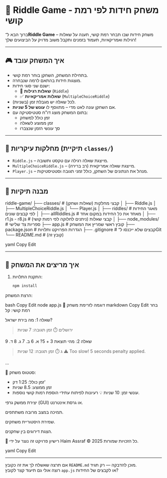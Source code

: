 # 🧠 Riddle Game - משחק חידות לפי רמת קושי

ברוך הבא ל־**Riddle Game** – משחק חידות שבו תבחר רמת קושי, תענה על שאלות רגילות ואמריקאיות, תעמוד בזמנים ותקבל משוב מדויק על הביצועים שלך!

---

## 🎮 איך המשחק עובד

- בתחילת המשחק, השחקן בוחר רמת קושי.
- מוצגות חידות בהתאם לרמה שנבחרה.
- ישנם שני סוגי חידות:
  - 📝 **שאלות רגילות** (`Riddle`)
  - ✅ **שאלות אמריקאיות** (`MultipleChoiceRiddle`)
- לכל שאלה יש מגבלת זמן (בשניות).
- אם השחקן עונה לאט מדי – מתווסף לו **עונש של 5 שניות**.
- בתום המשחק מוצג דו"ח סטטיסטיקה עם:
  - זמן כולל למשחק
  - זמן ממוצע לשאלה
  - סך עונשי הזמן שנצברו

---

## 🧠 מחלקות עיקריות (תיקיית `classes/`)

- `Riddle.js` – מייצגת שאלה רגילה עם טקסט ותשובה.
- `MultipleChoiceRiddle.js` – מייצגת שאלה אמריקאית (רב ברירה).
- `Player.js` – מנהל את הנתונים של השחקן, כולל זמני תגובה וסטטיסטיקות.

---

## 📁 מבנה תיקיות

riddle-game/
├── classes/ # קבצי מחלקות (שאלות ושחקן)
│ ├── Riddle.js
│ ├── MultipleChoiceRiddle.js
│ └── Player.js
│
├── riddles/ # מאגר החידות לפי קבצים שונים
│ ├── allRiddles.js # מאחד את כל החידות במקום אחד
│ ├── r1.js - r8.js # קבצי שאלות (ניתנים לחלוקה לפי רמות קושי)
│
├── node_modules/ # ספריות צד שלישי
├── app.js # קובץ ראשי שמריץ את המשחק
├── package.json # הגדרות הפרויקט ותלויות
├── .gitignore # קבצים שלא ייכנסו ל־Git
└── README.md # (קובץ זה)

yaml
Copy
Edit

---

## 🚀 איך מריצים את המשחק

1. התקנת התלויות:
   ```bash
   npm install
הרצת המשחק:

bash
Copy
Edit
node app.js
🧪 דוגמה לזרימת משחק
markdown
Copy
Edit
בחר רמת קושי: קל

שאלה 1:
מה בירת ישראל?
> ירושלים
⏱️ זמן תגובה: 7 שניות

שאלה 2:
מהי תוצאת 3 + 5?
א. 6  ב. 7  ג. 8  ד. 9
> ג
⏱️ זמן תגובה: 12 שניות
⚠️ Too slow! 5 seconds penalty applied.

...

🎉 סטטוס משחק:
- זמן כולל: 1:25 דק'
- זמן ממוצע: 8.5 שניות
- עונשי זמן: 10 שניות
💡 רעיונות לפיתוח עתידי
הוספת רמות קושי נוספות.

יצירת ממשק גרפי (GUI) או גרסת אינטרנט.

תמיכה במצב מרובה משתתפים.

שמירת היסטוריית משחקים.

הצגת דירוגים בין שחקנים.

📝 רישיון
פרויקט זה נוצר על ידי Haim Assraf © 2025
כל הזכויות שמורות.

yaml
Copy
Edit

---

אם תרצה שאשלח לך את זה כקובץ `README.md` מוכן להדבקה — רק תגיד.  
רוצה אולי גם תיעוד קצר לקובץ `app.js` או לקבצים של החידות?
